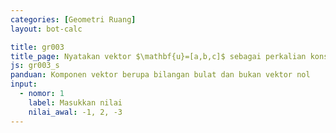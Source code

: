 ```yaml
---
categories: [Geometri Ruang]
layout: bot-calc

title: gr003
title_page: Nyatakan vektor $\mathbf{u}=[a,b,c]$ sebagai perkalian konstanta dengan vektor satuan yang berarah sama dengan $\mathbf{u}$
js: gr003_s
panduan: Komponen vektor berupa bilangan bulat dan bukan vektor nol
input:
  - nomor: 1
    label: Masukkan nilai
    nilai_awal: -1, 2, -3
---
```

